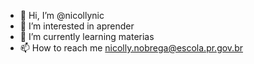 - 👋 Hi, I’m @nicollynic
- 👀 I’m interested in  aprender
- 🌱 I’m currently learning  materias
- 📫 How to reach me  nicolly.nobrega@escola.pr.gov.br
